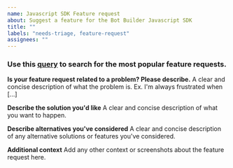 ```yaml
---
name: Javascript SDK Feature request
about: Suggest a feature for the Bot Builder Javascript SDK
title: ""
labels: "needs-triage, feature-request"
assignees: ""
---
```


### Use this [query](https://github.com/Microsoft/botbuilder-js/issues?q=is%3Aissue+is%3Aopen++label%3Afeature-request+) to search for the most popular feature requests.

**Is your feature request related to a problem? Please describe.**
A clear and concise description of what the problem is. Ex. I'm always frustrated when [...]

**Describe the solution you'd like**
A clear and concise description of what you want to happen.

**Describe alternatives you've considered**
A clear and concise description of any alternative solutions or features you've considered.

**Additional context**
Add any other context or screenshots about the feature request here.
